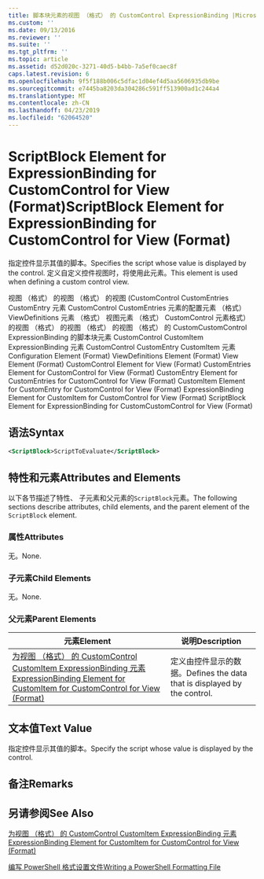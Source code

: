 ```yaml
---
title: 脚本块元素的视图 （格式） 的 CustomControl ExpressionBinding |Microsoft Docs
ms.custom: ''
ms.date: 09/13/2016
ms.reviewer: ''
ms.suite: ''
ms.tgt_pltfrm: ''
ms.topic: article
ms.assetid: d52d020c-3271-40d5-b4bb-7a5ef0caec8f
caps.latest.revision: 6
ms.openlocfilehash: 9f5f188b006c5dfac1d04ef4d5aa5606935db9be
ms.sourcegitcommit: e7445ba8203da304286c591ff513900ad1c244a4
ms.translationtype: MT
ms.contentlocale: zh-CN
ms.lasthandoff: 04/23/2019
ms.locfileid: "62064520"
---
```

# <a name="scriptblock-element-for-expressionbinding-for-customcontrol-for-view-format"></a><span data-ttu-id="8efe8-102">ScriptBlock Element for ExpressionBinding for CustomControl for View (Format)</span><span class="sxs-lookup"><span data-stu-id="8efe8-102">ScriptBlock Element for ExpressionBinding for CustomControl for View (Format)</span></span>

<span data-ttu-id="8efe8-103">指定控件显示其值的脚本。</span><span class="sxs-lookup"><span data-stu-id="8efe8-103">Specifies the script whose value is displayed by the control.</span></span> <span data-ttu-id="8efe8-104">定义自定义控件视图时，将使用此元素。</span><span class="sxs-lookup"><span data-stu-id="8efe8-104">This element is used when defining a custom control view.</span></span>

<span data-ttu-id="8efe8-105">视图 （格式） 的视图 （格式） 的视图 (CustomControl CustomEntries CustomEntry 元素 CustomControl CustomEntries 元素的配置元素 （格式） ViewDefinitions 元素 （格式） 视图元素 （格式） CustomControl 元素格式） 的视图 （格式） 的视图 （格式） 的视图 （格式） 的 CustomCustomControl ExpressionBinding 的脚本块元素 CustomControl CustomItem ExpressionBinding 元素 CustomControl CustomEntry CustomItem 元素</span><span class="sxs-lookup"><span data-stu-id="8efe8-105">Configuration Element (Format) ViewDefinitions Element (Format) View Element (Format) CustomControl Element for View (Format) CustomEntries Element for CustomControl for View (Format) CustomEntry Element for CustomEntries for CustomControl for View (Format) CustomItem Element for CustomEntry for CustomControl for View (Format) ExpressionBinding Element for CustomItem for CustomControl for View (Format) ScriptBlock Element for ExpressionBinding for CustomCustomControl for View (Format)</span></span>

## <a name="syntax"></a><span data-ttu-id="8efe8-106">语法</span><span class="sxs-lookup"><span data-stu-id="8efe8-106">Syntax</span></span>

```xml
<ScriptBlock>ScriptToEvaluate</ScriptBlock>
```

## <a name="attributes-and-elements"></a><span data-ttu-id="8efe8-107">特性和元素</span><span class="sxs-lookup"><span data-stu-id="8efe8-107">Attributes and Elements</span></span>

<span data-ttu-id="8efe8-108">以下各节描述了特性、 子元素和父元素的`ScriptBlock`元素。</span><span class="sxs-lookup"><span data-stu-id="8efe8-108">The following sections describe attributes, child elements, and the parent element of the `ScriptBlock` element.</span></span>

### <a name="attributes"></a><span data-ttu-id="8efe8-109">属性</span><span class="sxs-lookup"><span data-stu-id="8efe8-109">Attributes</span></span>

<span data-ttu-id="8efe8-110">无。</span><span class="sxs-lookup"><span data-stu-id="8efe8-110">None.</span></span>

### <a name="child-elements"></a><span data-ttu-id="8efe8-111">子元素</span><span class="sxs-lookup"><span data-stu-id="8efe8-111">Child Elements</span></span>

<span data-ttu-id="8efe8-112">无。</span><span class="sxs-lookup"><span data-stu-id="8efe8-112">None.</span></span>

### <a name="parent-elements"></a><span data-ttu-id="8efe8-113">父元素</span><span class="sxs-lookup"><span data-stu-id="8efe8-113">Parent Elements</span></span>

|<span data-ttu-id="8efe8-114">元素</span><span class="sxs-lookup"><span data-stu-id="8efe8-114">Element</span></span>|<span data-ttu-id="8efe8-115">说明</span><span class="sxs-lookup"><span data-stu-id="8efe8-115">Description</span></span>|
|-------------|-----------------|
|[<span data-ttu-id="8efe8-116">为视图 （格式） 的 CustomControl CustomItem ExpressionBinding 元素</span><span class="sxs-lookup"><span data-stu-id="8efe8-116">ExpressionBinding Element for CustomItem for CustomControl for View (Format)</span></span>](./expressionbinding-element-for-customitem-for-customcontrol-for-view-format.md)|<span data-ttu-id="8efe8-117">定义由控件显示的数据。</span><span class="sxs-lookup"><span data-stu-id="8efe8-117">Defines the data that is displayed by the control.</span></span>|

## <a name="text-value"></a><span data-ttu-id="8efe8-118">文本值</span><span class="sxs-lookup"><span data-stu-id="8efe8-118">Text Value</span></span>

<span data-ttu-id="8efe8-119">指定控件显示其值的脚本。</span><span class="sxs-lookup"><span data-stu-id="8efe8-119">Specify the script whose value is displayed by the control.</span></span>

## <a name="remarks"></a><span data-ttu-id="8efe8-120">备注</span><span class="sxs-lookup"><span data-stu-id="8efe8-120">Remarks</span></span>

## <a name="see-also"></a><span data-ttu-id="8efe8-121">另请参阅</span><span class="sxs-lookup"><span data-stu-id="8efe8-121">See Also</span></span>

[<span data-ttu-id="8efe8-122">为视图 （格式） 的 CustomControl CustomItem ExpressionBinding 元素</span><span class="sxs-lookup"><span data-stu-id="8efe8-122">ExpressionBinding Element for CustomItem for CustomControl for View (Format)</span></span>](./expressionbinding-element-for-customitem-for-customcontrol-for-view-format.md)

[<span data-ttu-id="8efe8-123">编写 PowerShell 格式设置文件</span><span class="sxs-lookup"><span data-stu-id="8efe8-123">Writing a PowerShell Formatting File</span></span>](./writing-a-powershell-formatting-file.md)
